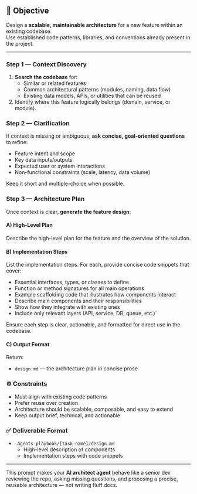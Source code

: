 ## 🎯 Objective
Design a **scalable, maintainable architecture** for a new feature within an existing codebase.  
Use established code patterns, libraries, and conventions already present in the project.

---

### Step 1 — Context Discovery
1. **Search the codebase** for:
   - Similar or related features
   - Common architectural patterns (modules, naming, data flow)
   - Existing data models, APIs, or utilities that can be reused
2. Identify where this feature logically belongs (domain, service, or module).

### Step 2 — Clarification
If context is missing or ambiguous, **ask concise, goal-oriented questions** to refine:
- Feature intent and scope
- Key data inputs/outputs
- Expected user or system interactions
- Non-functional constraints (scale, latency, data volume)

Keep it short and multiple-choice when possible.

### Step 3 — Architecture Plan
Once context is clear, **generate the feature design**:

#### A) High-Level Plan
Describe the high-level plan for the feature and the overview of the solution.

#### B) Implementation Steps
List the implementation steps. For each, provide concise code snippets that cover:
- Essential interfaces, types, or classes to define
- Function or method signatures for all main operations
- Example scaffolding code that illustrates how components interact
- Describe main components and their responsibilities
- Show how they integrate with existing ones
- Include only relevant layers (API, service, DB, queue, etc.)`

Ensure each step is clear, actionable, and formatted for direct use in the codebase.

#### C) Output Format
Return:
- `design.md` — the architecture plan in concise prose

### ⚙️ Constraints
- Must align with existing code patterns
- Prefer reuse over creation
- Architecture should be scalable, composable, and easy to extend
- Keep output brief, technical, and actionable

### ✅ Deliverable Format
- `.agents-playbook/[task-name]/design.md`
  - High-level description of components
  - Implementation steps with code snippets

---

This prompt makes your **AI architect agent** behave like a senior dev reviewing the repo, asking missing questions, and proposing a precise, reusable architecture — not writing fluff docs.